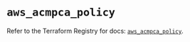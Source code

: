 # `aws_acmpca_policy`

Refer to the Terraform Registry for docs: [`aws_acmpca_policy`](https://registry.terraform.io/providers/hashicorp/aws/5.46.0/docs/resources/acmpca_policy).
